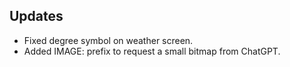 

## Updates
- Fixed degree symbol on weather screen.
- Added IMAGE: prefix to request a small bitmap from ChatGPT.

